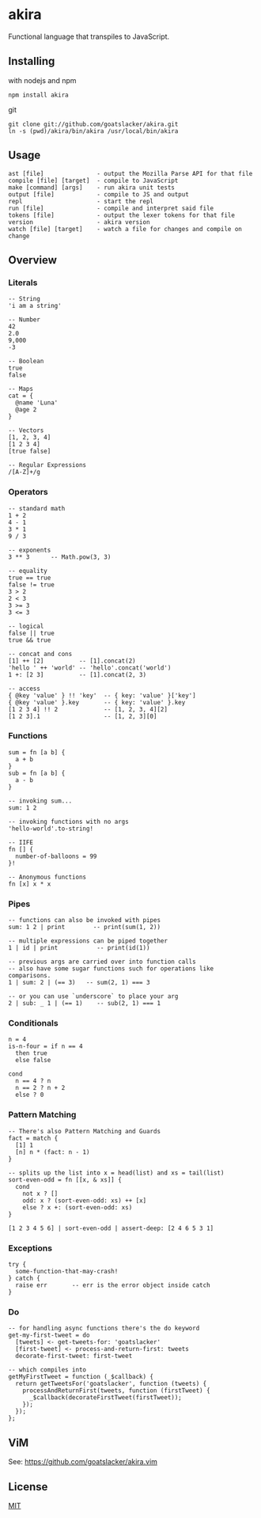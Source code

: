 akira
======

Functional language that transpiles to JavaScript.

## Installing

with nodejs and npm

    npm install akira

git

    git clone git://github.com/goatslacker/akira.git
    ln -s (pwd)/akira/bin/akira /usr/local/bin/akira

## Usage

    ast [file]               - output the Mozilla Parse API for that file
    compile [file] [target]  - compile to JavaScript
    make [command] [args]    - run akira unit tests
    output [file]            - compile to JS and output
    repl                     - start the repl
    run [file]               - compile and interpret said file
    tokens [file]            - output the lexer tokens for that file
    version                  - akira version
    watch [file] [target]    - watch a file for changes and compile on change

## Overview

### Literals

    -- String
    'i am a string'

    -- Number
    42
    2.0
    9,000
    -3

    -- Boolean
    true
    false

    -- Maps
    cat = {
      @name 'Luna'
      @age 2
    }

    -- Vectors
    [1, 2, 3, 4]
    [1 2 3 4]
    [true false]

    -- Regular Expressions
    /[A-Z]+/g

### Operators

    -- standard math
    1 + 2
    4 - 1
    3 * 1
    9 / 3

    -- exponents
    3 ** 3      -- Math.pow(3, 3)

    -- equality
    true == true
    false != true
    3 > 2
    2 < 3
    3 >= 3
    3 <= 3

    -- logical
    false || true
    true && true

    -- concat and cons
    [1] ++ [2]          -- [1].concat(2)
    'hello ' ++ 'world' -- 'hello'.concat('world')
    1 +: [2 3]          -- [1].concat(2, 3)

    -- access
    { @key 'value' } !! 'key'  -- { key: 'value' }['key']
    { @key 'value' }.key       -- { key: 'value' }.key
    [1 2 3 4] !! 2             -- [1, 2, 3, 4][2]
    [1 2 3].1                  -- [1, 2, 3][0]

### Functions

    sum = fn [a b] {
      a + b
    }
    sub = fn [a b] {
      a - b
    }

    -- invoking sum...
    sum: 1 2

    -- invoking functions with no args
    'hello-world'.to-string!

    -- IIFE
    fn [] {
      number-of-balloons = 99
    }!

    -- Anonymous functions
    fn [x] x * x

### Pipes

    -- functions can also be invoked with pipes
    sum: 1 2 | print        -- print(sum(1, 2))

    -- multiple expressions can be piped together
    1 | id | print           -- print(id(1))

    -- previous args are carried over into function calls
    -- also have some sugar functions such for operations like comparisons.
    1 | sum: 2 | (== 3)   -- sum(2, 1) === 3

    -- or you can use `underscore` to place your arg
    2 | sub: _ 1 | (== 1)    -- sub(2, 1) === 1


### Conditionals

    n = 4
    is-n-four = if n == 4
      then true
      else false

    cond
      n == 4 ? n
      n == 2 ? n + 2
      else ? 0

### Pattern Matching

    -- There's also Pattern Matching and Guards
    fact = match {
      [1] 1
      [n] n * (fact: n - 1)
    }

    -- splits up the list into x = head(list) and xs = tail(list)
    sort-even-odd = fn [[x, & xs]] {
      cond
        not x ? []
        odd: x ? (sort-even-odd: xs) ++ [x]
        else ? x +: (sort-even-odd: xs)
    }

    [1 2 3 4 5 6] | sort-even-odd | assert-deep: [2 4 6 5 3 1]


### Exceptions

    try {
      some-function-that-may-crash!
    } catch {
      raise err       -- err is the error object inside catch
    }

### Do

    -- for handling async functions there's the do keyword
    get-my-first-tweet = do
      [tweets] <- get-tweets-for: 'goatslacker'
      [first-tweet] <- process-and-return-first: tweets
      decorate-first-tweet: first-tweet

    -- which compiles into
    getMyFirstTweet = function (_$callback) {
      return getTweetsFor('goatslacker', function (tweets) {
        processAndReturnFirst(tweets, function (firstTweet) {
          _$callback(decorateFirstTweet(firstTweet));
        });
      });
    };

## ViM

See: https://github.com/goatslacker/akira.vim

## License

[MIT](http://josh.mit-license.org)
